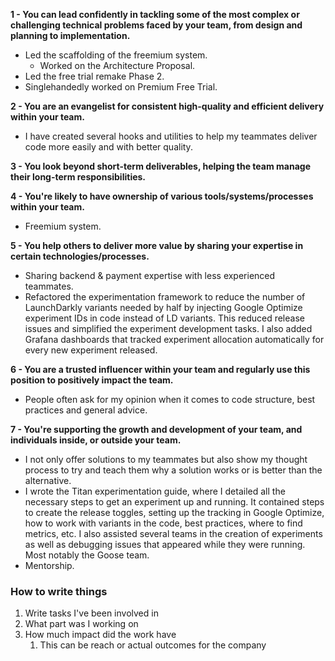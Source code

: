 **1 - You can lead confidently in tackling some of the most complex or challenging technical problems faced by your team, from design and planning to implementation.**
- Led the scaffolding of the freemium system.
	- Worked on the Architecture Proposal.
- Led the free trial remake Phase 2.
- Singlehandedly worked on Premium Free Trial.

**2 - You are an evangelist for consistent high-quality and efficient delivery within your team.**
- I have created several hooks and utilities to help my teammates deliver code more easily and with better quality.

**3 - You look beyond short-term deliverables, helping the team manage their long-term responsibilities.**

**4 - You're likely to have ownership of various tools/systems/processes within your team.**
- Freemium system.

**5 - You help others to deliver more value by sharing your expertise in certain technologies/processes.**
- Sharing backend & payment expertise with less experienced teammates.
- Refactored the experimentation framework to reduce the number of LaunchDarkly variants needed by half by injecting Google Optimize experiment IDs in code instead of LD variants. This reduced release issues and simplified the experiment development tasks. I also added Grafana dashboards that tracked experiment allocation automatically for every new experiment released.

**6 - You are a trusted influencer within your team and regularly use this position to positively impact the team.**
- People often ask for my opinion when it comes to code structure, best practices and general advice.

**7 - You're supporting the growth and development of your team, and individuals inside, or outside your team.**
- I not only offer solutions to my teammates but also show my thought process to try and teach them why a solution works or is better than the alternative.
- I wrote the Titan experimentation guide, where I detailed all the necessary steps to get an experiment up and running. It contained steps to create the release toggles, setting up the tracking in Google Optimize, how to work with variants in the code, best practices, where to find metrics, etc. I also assisted several teams in the creation of experiments as well as debugging issues that appeared while they were running. Most notably the Goose team.
- Mentorship.
### How to write things
1. Write tasks I've been involved in
2. What part was I working on
3. How much impact did the work have
	1. This can be reach or actual outcomes for the company
